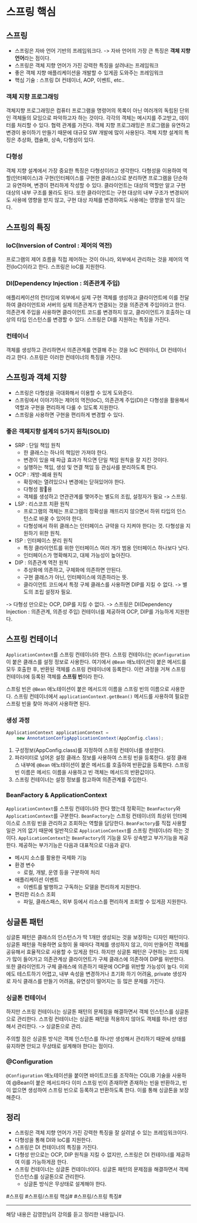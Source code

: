 # 스프링 핵심
## 스프링
- 스프링은 자바 언어 기반의 프레임워크다. -> 자바 언어의 가장 큰 특징은 **객체 지향 언어**라는 점이다.
- 스프링은 객체 지향 언어가 가진 강력한 특징을 살려내는 프레임워크
- 좋은 객체 지향 애플리케이션을 개발할 수 있게끔 도와주는 프레임워크
- 핵심 기술 : 스프링 DI 컨테이너, AOP, 이벤트, etc..

### 객체 지향 프로그래밍
객체지향 프로그래밍은 컴퓨터 프로그램을 명령어의 목록이 아닌 여러개의 독립된 단위인 객체들의 모임으로 파악하고자 하는 것이다. 각각의 객체는 메시지를 주고받고, 데이터를 처리할 수 있다. 협력 관계를 가진다.
객체 지향 프로그래밍은 프로그램을 유연하고 변경이 용이하기 만들기 때문에 대규모 SW 개발에 많이 사용된다.
객체 지향 설계의 특징은 추상화, 캡슐화, 상속, 다형성이 있다. 

### 다형성
객체 지향 설계에서 가장 중요한 특징은 다형성이라고 생각한다. 
다형성을 이용하여 역할(인터페이스)과 구현(인터페이스를 구현한 클래스)으로 분리하면 프로그램을 단순하고 유연하며, 변경이 편리하게 작성할 수 있다. 클라이언트는 대상의 역할만 알고 구현 대상의 내부 구조를 몰라도 된다. 또한 클라이언트는 구현 대상의 내부 구조가 변경되어도 사용에 영향을 받지 않고, 구현 대상 자체를 변경하여도 사용에는 영향을 받지 않는다.




## 스프링의 특징
### IoC(Inversion of Control : 제어의 역전)
프로그램의 제어 흐름을 직접 제어하는 것이 아니라, 외부에서 관리하는 것을 제어의 역전(IoC)이라고 한다. 스프링은 IoC를 지원한다.

### DI(Dependency Injection : 의존관계 주입)
애플리케이션의 런타임에 외부에서 실제 구현 객체를 생성하고 클라이언트에 이를 전달하여 클라이언트와 서버의 실제 의존관계가 연결되는 것을 의존관계 주입이라고 한다. 의존관계 주입을 사용하면 클라이언트 코드를 변경하지 않고, 클라이언트가 호출하는 대상의 타입 인스턴스를 변경할 수 있다. 스프링은 DI를 지원하는 특징을 가진다.

### 컨테이너
객체를 생성하고 관리하면서 의존관계를 연결해 주는 것을 IoC 컨테이너, DI 컨테이너라고 한다. 스프링은 이러한 컨테이너의 특징을 가진다.




## 스프링과 객체 지향
- 스프링은 다형성을 극대화해서 이용할 수 있게 도와준다.
- 스프링에서 이야기하는 제어의 역전(IoC), 의존관계 주입(DI)은 다형성을 활용해서 역할과 구현을 편리하게 다룰 수 있도록 지원한다.
- 스프링을 사용하면 구현을 편리하게 변경할 수 있다.


### 좋은 객체지향 설계의 5가지 원칙(SOLID)
- SRP : 단일 책임 원칙
	- 한 클래스는 하나의 책임만 가져야 한다.
	- 변경이 있을 때 파급 효과가 적으면 단일 책임 원칙을 잘 지킨 것이다.
	- 실행하는 책임, 생성 및 연결 책임 등 관심사를 분리하도록 한다.
- OCP : 개방-폐쇄 원칙
	- 확장에는 열려있으나 변경에는 닫혀있어야 한다.
	- 다형성 활용
	- 객체를 생성하고 연관관계를 맺어주는 별도의 조립, 설정자가 필요 -> 스프링.
- LSP : 리스코프 치환 원칙
	- 프로그램의 객체는 프로그램의 정확성을 깨뜨리지 않으면서 하위 타입의 인스턴스로 바꿀 수 있어야 한다.
	- 다형성에서 하위 클래스는 인터페이스 규약을 다 지켜야 한다는 것. 다형성을 지원하기 위한 원칙.
- ISP : 인터페이스 분리 원칙
	- 특정 클라이언트를 위한 인터페이스 여러 개가 범용 인터페이스 하나보다 낫다.
	- 인터페이스가 명확해지고, 대체 가능성이 높아진다.
- DIP : 의존관계 역전 원칙
	- 추상화에 의존하고, 구체화에 의존하면 안된다.
	- 구현 클래스가 아닌, 인터페이스에 의존하라는 뜻.
	- 클라이언트 코드에서 특정 구체 클래스를 사용하면 DIP를 지킬 수 없다. -> 별도의 조립 설정자 필요.

-> 다형성 만으로는 OCP, DIP를 지킬 수 없다.
-> 스프링은 DI(Dependency Injection : 의존관계, 의존성 주입) 컨테이너를 제공하여 OCP, DIP를 가능하게 지원한다.




## 스프링 컨테이너
`ApplicationContext`를 스프링 컨테이너라 한다. 스프링 컨테이너는 `@Configuration`이 붙은 클래스를 설정 정보로 사용한다. 여기에서 `@Bean` 애노테이션이 붙은 메서드를 모두 호출한 후, 반환된 객체를 스프링 컨테이너에 등록한다. 이런 과정을 거쳐 스프링 컨테이너에 등록된 객체를 **스프링 빈**이라 한다.

스프링 빈은 `@Bean` 애노테이션이 붙은 메서드의 이름을 스프링 빈의 이름으로 사용한다. 스프링 컨테이너에서 `applicationContext.getBean()` 메서드를 사용하여 필요한 스프링 빈을 찾아 꺼내어 사용하면 된다.


### 생성 과정
```java
ApplicationContext applicationContext = 
	new AnnotationConfigApplicationContext(AppConfig.class);
```
1. 구성정보(AppConfig.class)를 지정하여 스프링 컨테이너를 생성한다.
2. 파라미터로 넘어온 설정 클래스 정보를 사용하여 스프링 빈을 등록한다. 설정 클래스 내부에 `@Bean` 애노테이션이 붙은 메서드를 호출하여 반환값을 등록한다. 스프링 빈 이름은 메서드 이름을 사용하고 빈 객체는 메서드의 반환값이다.
3. 스프링 컨테이너는 설정 정보를 참고하여 의존관계를 주입한다.


### BeanFactory & ApplicationContext
`ApplicationContext`를 스프링 컨테이너라 한다 했는데 정확히는 `BeanFactory`와 `ApplicationContext`를 구분한다. `BeanFactory`는 스프링 컨테이너의 최상위 인터페이스로 스프링 빈을 관리하고 조회하는 역할을 담당한다. `BeanFactory`를 직접 사용할 일은 거의 없기 때문에 일반적으로 `ApplicationContext`를 스프링 컨테이너라 하는 것이다. `ApplicationContext`는 `BeanFactory`의 기능을 모두 상속받고 부가기능을 제공한다. 제공하는 부가기능은 다음과 대표적으로 다음과 같다.

- 메시지 소스를 활용한 국제화 기능
- 환경 변수
	- 로컬, 개발, 운영 등을 구분하여 처리
- 애플리케이션 이벤트
	- 이벤트를 발행하고 구독하는 모델을 편리하게 지원한다.
- 편리한 리소스 조회
	- 파일, 클래스패스, 외부 등에서 리소스를 편리하게 조회할 수 있게끔 지원한다.



## 싱글톤 패턴
싱글톤 패턴은 클래스의 인스턴스가 딱 1개만 생성되는 것을 보장하는 디자인 패턴이다. 싱글톤 패턴을 적용하면 요청이 올 때마다 객체를 생성하지 않고, 이미 만들어진 객체를 공유해서 효율적으로 사용할 수 있게끔 한다. 하지만 싱글톤 패턴은 구현하는 코드 자체가 많이 들어가고 의존관계상 클라이언트가 구체 클래스에 의존하여 DIP를 위반한다. 또한 클라이언트가 구체 클래스에 의존하기 때문에 OCP를 위반할 가능성이 높다. 이외에도 테스트하기 어렵고, 내부 속성을 변경하거나 초기화 하기 어려움, private 생성자로 자식 클래스를 만들기 어려움, 유연성이 떨어지는 등 많은 문제를 가진다.

### 싱글톤 컨테이너
하지만 스프링 컨테이너는 싱글톤 패턴의 문제점을 해결하면서 객체 인스턴스를 싱글톤으로 관리한다. 스프링 컨테이너는 싱글톤 패턴을 적용하지 않아도 객체를 하나만 생성해서 관리한다. -> 싱글톤으로 관리.

주의할 점은 싱글톤 방식은 객체 인스턴스를 하나만 생성해서 관리하기 때문에 상태를 유지하면 안되고 무상태로 설계해야 한다는 점이다.


### @Configuration
`@Configuration` 애노테이션을 붙이면 바이트코드를 조작하는 CGLIB 기술을 사용하여 @Bean이 붙은 메서드마다 이미 스프링 빈이 존재하면 존재하는 빈을 반환하고, 빈이 없으면 생성하여 스프링 빈으로 등록하고 반환하도록 한다. 이를 통해 싱글톤을 보장해준다.





## 정리
- 스프링은 객체 지향 언어가 가진 강력한 특징을 잘 살려낼 수 있는 프레임워크이다.
- 다형성을 통해 DI와 IoC를 지원한다.
- 스프링은 DI 컨테이너의 특징을 가진다.
- 다형성 만으로는 OCP, DIP 원칙을 지킬 수 없지만, 스프링은 DI 컨테이너를 제공하여 이를 가능하게끔 한다.
- 스프링 컨테이너는 싱글톤 컨테이너이다. 싱글톤 패턴의 문제점을 해결하면서 객체 인스턴스를 싱글톤으로 관리한다.
	- 싱글톤 방식은 무상태로 설계해야 한다.




#스프링
#스프링/스프링 핵심#
#스프링/스프링 특징#

- - - -
해당 내용은 김영한님의 강의를 듣고 정리한 내용입니다.
